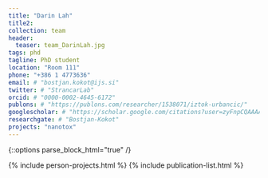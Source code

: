 ```yaml
---
title: "Darin Lah"
title2: 
collection: team
header:
  teaser: team_DarinLah.jpg
tags: phd
tagline: PhD student
location: "Room 111"
phone: "+386 1 4773636"
email: # "bostjan.kokot@ijs.si"
twitter: # "StrancarLab"
orcid: # "0000-0002-4645-6172"
publons: # "https://publons.com/researcher/1538071/iztok-urbancic/"
googlescholar: # "https://scholar.google.com/citations?user=zyFnpCQAAAAJ"
researchgate: # "Bostjan-Kokot"
projects: "nanotox"
---
```


{::options parse_block_html="true" /}


{% include person-projects.html %}
{% include publication-list.html %}